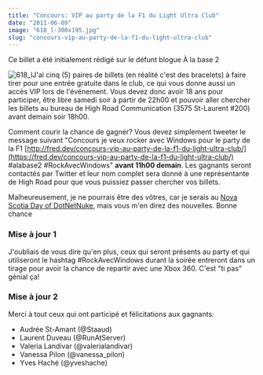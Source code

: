 ```yaml
---
title: "Concours: VIP au party de la F1 du Light Ultra Club"
date: "2011-06-09"
image: "618_l-300x195.jpg"
slug: "concours-vip-au-party-de-la-f1-du-light-ultra-club"
---
```


Ce billet a été initialement rédigé sur le défunt blogue À la base 2

![](images/618_l-300x195.jpg "618_l")J'ai cinq (5) paires de billets (en réalité c'est des bracelets) à faire tirer pour une entrée gratuite dans le club, ce qui vous donne aussi un accès VIP lors de l'événement. Vous devez donc avoir 18 ans pour participer, être libre samedi soir à partir de 22h00 et pouvoir aller chercher les billets au bureau de High Road Communication (3575 St-Laurent #200) avant demain soir 18h00.

Comment courir la chance de gagner? Vous devez simplement tweeter le message suivant "Concours je veux rocker avec Windows pour le party de la F1 [http://fred.dev/concours-vip-au-party-de-la-f1-du-light-ultra-club/](https://fred.dev/concours-vip-au-party-de-la-f1-du-light-ultra-club/) #alabase2 #RockAvecWindows" **avant 11h00 demain**. Les gagnants seront contactés par Twitter et leur nom complet sera donné à une représentante de High Road pour que vous puissiez passer chercher vos billets.

Malheureusement, je ne pourrais être des vôtres, car je serais au [Nova Scotia Day of DotNetNuke](https://novascotiadayofdotnetnuke.com), mais vous m'en direz des nouvelles. Bonne chance

### Mise à jour 1

J'oubliais de vous dire qu'en plus, ceux qui seront présents au party et qui utiliseront le hashtag #RockAvecWindows durant la soirée entreront dans un tirage pour avoir la chance de repartir avec une Xbox 360. C'est "ti pas" génial ça!

### Mise à jour 2

Merci à tout ceux qui ont participé et félicitations aux gagnants:

- Audrée St-Amant (@Staaud)
- Laurent Duveau (@RunAtServer)
- Valeria Landivar (@valerialandivar)
- Vanessa Pilon (@vanessa\_pilon)
- Yves Haché (@yveshache)
